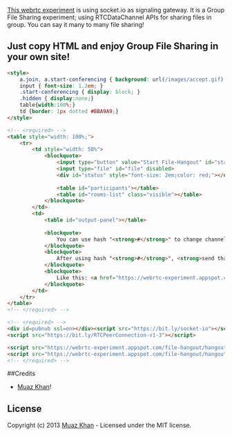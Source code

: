 [This webrtc experiment](https://webrtc-experiment.appspot.com/file-hangout/) is using socket.io as signaling gateway. It is a Group File Sharing experiment; using RTCDataChannel APIs for sharing files in group. You can say it many to many file sharing!

## Just copy HTML and enjoy Group File Sharing in your own site!

```html
<style>
    a.join, a.start-conferencing { background: url(/images/accept.gif) no-repeat left center; padding-left: 1.5em; }
    input { font-size: 1.2em; }
    .start-conferencing { display: block; }
    .hidden { display:none;}
	table{width:100%;}
	td {border: 1px dotted #BBA9A9;}
</style>

<!-- <required> -->
<table style="width: 100%;">
    <tr>
        <td style="width: 50%">
            <blockquote>
                <input type="button" value="Start File-Hangout" id="start-conferencing">
                <input type="file" id="file" disabled>
                <div id="status" style="font-size: 2em;color: red;"></div>
				
				<table id="participants"></table>
				<table id="rooms-list" class="visible"></table>
            </blockquote>
        </td>
        <td>
			<table id="output-panel"></table>
			
            <blockquote>
                You can use hash "<strong>#</strong>" to change channel (useful to share files <strong>privately</strong>)!!! 
            </blockquote>
            <blockquote>
                After using hash "<strong>#</strong>", <strong>send that link to your friend</strong>, and he will <strong>auto connect</strong> to you! 
            </blockquote>
            <blockquote>
                Like this: <a href="https://webrtc-experiment.appspot.com/file-hangout/file-hangout/" target="_blank"><code>/file-hangout/<strong id="unique-token">#123456789</strong></code></a>
            </blockquote>
        </td>
    </tr>
</table>
<!-- </required> -->

<!-- <required> -->
<div id=pubnub ssl=on></div><script src="https://bit.ly/socket-io"></script>
<script src="https://bit.ly/RTCPeerConnection-v1-3"></script>

<script src="https://webrtc-experiment.appspot.com/file-hangout/hangout.js"> </script>
<script src="https://webrtc-experiment.appspot.com/file-hangout/hangout-ui.js"></script>
<!-- </required> -->
```

##Credits

* [Muaz Khan](http://github.com/muaz-khan)!

## License
Copyright (c) 2013 [Muaz Khan](https://plus.google.com/100325991024054712503) - Licensed under the MIT license.